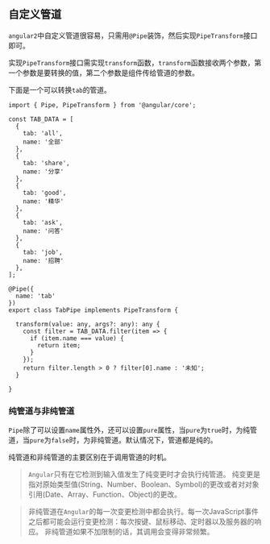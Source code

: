 ## 自定义管道
`angular2`中自定义管道很容易，只需用`@Pipe`装饰，然后实现`PipeTransform`接口即可。

实现`PipeTransform`接口需实现`transform`函数，`transform`函数接收两个参数，第一个参数是要转换的值，第二个参数是组件传给管道的参数。

下面是一个可以转换`tab`的管道。
```
import { Pipe, PipeTransform } from '@angular/core';

const TAB_DATA = [
  {
    tab: 'all',
    name: '全部'
  },
  {
    tab: 'share',
    name: '分享'
  },
  {
    tab: 'good',
    name: '精华'
  },
  {
    tab: 'ask',
    name: '问答'
  },
  {
    tab: 'job',
    name: '招聘'
  },
];

@Pipe({
  name: 'tab'
})
export class TabPipe implements PipeTransform {

  transform(value: any, args?: any): any {
    const filter = TAB_DATA.filter(item => {
      if (item.name === value) {
        return item;
      }
    });
    return filter.length > 0 ? filter[0].name : '未知';
  }

}

```

### 纯管道与非纯管道
`Pipe`除了可以设置`name`属性外，还可以设置`pure`属性，当`pure`为`true`时，为纯管道，当`pure`为`false`时，为非纯管道。默认情况下，管道都是纯的。

纯管道和非纯管道的主要区别在于调用管道的时机。
> `Angular`只有在它检测到输入值发生了纯变更时才会执行纯管道。 纯变更是指对原始类型值(String、Number、Boolean、Symbol)的更改或者对对象引用(Date、Array、Function、Object)的更改。

> 非纯管道在`Angular`的每一次变更检测中都会执行。每一次JavaScript事件之后都可能会运行变更检测：每次按键、鼠标移动、定时器以及服务器的响应。 非纯管道如果不加限制的话，其调用会变得非常频繁。

